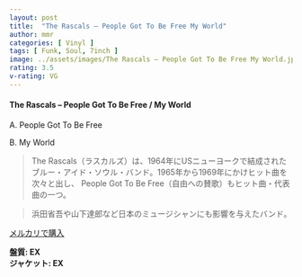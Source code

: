 ```yaml
---
layout: post
title:  "The Rascals – People Got To Be Free My World"
author: mmr
categories: [ Vinyl ]
tags: [ Funk, Soul, 7inch ]
image: ../assets/images/The Rascals – People Got To Be Free My World.jpg
rating: 3.5
v-rating: VG
---
```


#### The Rascals – People Got To Be Free / My World

A. People Got To Be Free

B. My World

> The Rascals（ラスカルズ）は、1964年にUSニューヨークで結成されたブルー・アイド・ソウル・バンド。1965年から1969年にかけヒット曲を次々と出し、 People Got To Be Free（自由への賛歌）もヒット曲・代表曲の一つ。 

> 浜田省吾や山下達郎など日本のミュージシャンにも影響を与えたバンド。

[メルカリで購入](https://jp.mercari.com/item/m47977727974)

<div class="mt-4 mb-4 d-flex align-items-center">
<strong class="mr-1">盤質: EX</strong>
</div>
<div class="mt-4 mb-4 d-flex align-items-center">
<strong class="mr-1">ジャケット: EX</strong>
</div>
